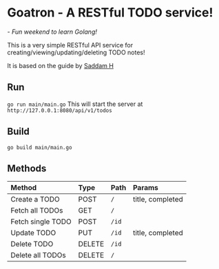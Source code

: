 # Goatron - A RESTful TODO service!
_- Fun weekend to learn Golang!_

This is a very simple RESTful API service for creating/viewing/updating/deleting TODO notes!

 It is based on the guide by [Saddam H](https://medium.com/@thedevsaddam/build-restful-api-service-in-golang-using-gin-gonic-framework-85b1a6e176f3#.acdv9nml1)

## Run
`go run main/main.go`
This will start the server at `http://127.0.0.1:8080/api/v1/todos`

## Build
`go build main/main.go`

## Methods
| Method                                            | Type          | Path  | Params
| :------------------------------------------------ | :------------ | :---- | :----------------
| <i class="icon-file"></i>Create a TODO            | POST          | `/`   | title, completed
| <i class="icon-folder-open"></i> Fetch all TODOs  | GET           | `/`   |
| <i class="icon-folder-open"></i> Fetch single TODO| POST          | `/id` |
| <i class="icon-pencil"></i> Update TODO           | PUT           | `/id` | title, completed
| <i class="icon-trash"></i> Delete TODO            | DELETE        | `/id` |
| <i class="icon-trash"></i> Delete all TODOs       | DELETE        | `/`   |
